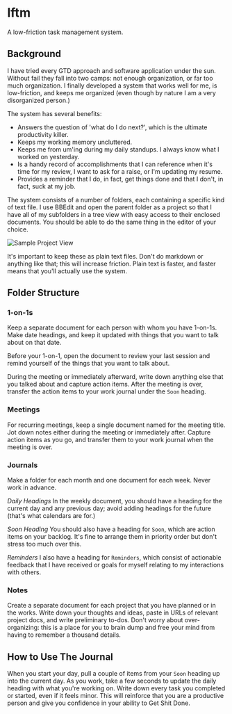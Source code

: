 # lftm
A low-friction task management system.

## Background
I have tried every GTD approach and software application under the sun. Without fail they fall into two camps: not enough organization, or far too much organization. I finally developed a system that works well for me, is low-friction, and keeps me organized (even though by nature I am a very disorganized person.)

The system has several benefits:
  * Answers the question of 'what do I do next?', which is the ultimate productivity killer.
  * Keeps my working memory uncluttered.
  * Keeps me from um'ing during my daily standups. I always know what I worked on yesterday.
  * Is a handy record of accomplishments that I can reference when it's time for my review, I want to ask for a raise, or I'm updating my resume.
  * Provides a reminder that I do, in fact, get things done and that I don't, in fact, suck at my job.

The system consists of a number of folders, each containing a specific kind of text file. I use BBEdit and open the parent folder as a project so that I have all of my subfolders in a tree view with easy access to their enclosed documents. You should be able to do the same thing in the editor of your choice.

![Sample Project View](https://github.com/CoralineAda/lftm/blob/master/example.png)

It's important to keep these as plain text files. Don't do markdown or anything like that; this will increase friction. Plain text is faster, and faster means that you'll actually use the system.

## Folder Structure

### 1-on-1s
Keep a separate document for each person with whom you have 1-on-1s. Make date headings, and keep it updated with things that you want to talk about on that date.

Before your 1-on-1, open the document to review your last session and remind yourself of the things that you want to talk about.

During the meeting or immediately afterward, write down anything else that you talked about and capture action items. After the meeting is over, transfer the action items to your work journal under the `Soon` heading.

### Meetings
For recurring meetings, keep a single document named for the meeting title. Jot down notes either during the meeting or immediately after. Capture action items as you go, and transfer them to your work journal when the meeting is over.

### Journals
Make a folder for each month and one document for each week. Never work in advance.

_Daily Headings_
In the weekly document, you should have a heading for the current day and any previous day; avoid adding headings for the future (that's what calendars are for.)

_Soon Heading_
You should also have a heading for `Soon`, which are action items on your backlog. It's fine to arrange them in priority order but don't stress too much over this.

_Reminders_
I also have a heading for `Reminders`, which consist of actionable feedback that I have received or goals for myself relating to my interactions with others.

### Notes
Create a separate document for each project that you have planned or in the works. Write down your thoughts and ideas, paste in URLs of relevant project docs, and write preliminary to-dos. Don't worry about over-organizing: this is a place for you to brain dump and free your mind from having to remember a thousand details.

## How to Use The Journal
When you start your day, pull a couple of items from your `Soon` heading up into the current day. As you work, take a few seconds to update the daily heading with what you're working on. Write down every task you completed or started, even if it feels minor. This will reinforce that you are a productive person and give you confidence in your ability to Get Shit Done.
